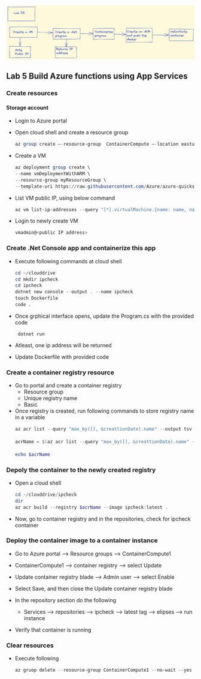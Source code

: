 ![](./images/AZ-204-Labs-05-Flow.png)

## Lab 5 Build Azure functions using App Services
### Create resources
#### Storage account

* Login to Azure portal

   
* Open cloud shell and create a resource group

    ```powershell
    az group create –-resource-group  ContainerCompute –-location eastus
    ```


* Create a VM 

    ```powershell
    az deployment group create \
    --name vmDeploymentWithARM \
    --resource-group myResourceGroup \
    --template-uri https://raw.githubusercontent.com/Azure/azure-quickstart-templates/master/quickstarts/microsoft.compute/vm-simple-linux/azuredeploy.json
    ```
* List VM public IP, using below command
    ```powershell
    az vm list-ip-addresses --query "[*].virtualMachine.{name: name, nat: network.privateIpAddresses[0], ip: network.publicIpAddresses[0].ipAddress}" -g ContainerCompute -o tsv
    ```
* Login to newly create VM
    ```powershell
    vmadmin@<public IP address>
    ```
### Create .Net Console app and containerize this app

* Execute following commands at cloud shell
    ```powershell
    cd ~/clouddrive
    cd mkdir ipcheck
    cd ipcheck
    dotnet new console --output . --name ipcheck
    touch Dockerfile
    code .
    ```
* Once grphical interface opens, update the Program.cs with the provided code

    ```
     dotnet run
    ```
* Atleast, one ip address will be returned
* Update Dockerfile with provided code

### Create a container registry resource

* Go to portal and create a container registry
    * Resource group
    * Unique registry name
    * Basic
* Once registry is created, run following commands to store registry name in a variable
    ```powershell
    az acr list --query "max_by([], &creattionDate).name" --output tsv

    acrName = $(az acr list --query "max_by([], &creattionDate).name" --output tsv)

    echo $acrName
    ```
### Depoly the container to the newly created registry
* Open a cloud shell

    ```powershell
    cd ~/clouddrive/ipcheck
    dir
    az acr build --registry $acrName --image ipcheck:latest . 
    ```
* Now, go to container registry and in the repositories, check for ipcheck container

### Deploy the container image to a container instance

* Go to Azure portal --> Resource groups --> ContainerCompute1
* ContainerCompute1 --> container registry --> select Update
* Update container registry blade --> Admin user --> select Enable
* Select Save, and then close the Update container registry blade

* In the repository section do the following
    * Services --> repositories --> ipcheck --> latest tag --> elipses --> run instance
* Verify that container is running

### Clear resources
* Execute following
    ```powershell
    az gruop delete --resource-group ContainerCompute1 --no-wait --yes
    ```







